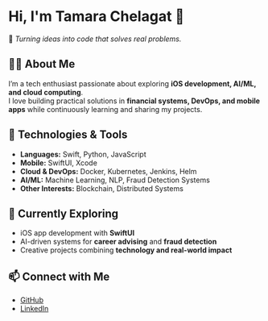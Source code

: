 # Hi, I'm Tamara Chelagat 👋  

🚀 *Turning ideas into code that solves real problems.*  

## 👩‍💻 About Me  
I’m a tech enthusiast passionate about exploring **iOS development, AI/ML, and cloud computing**.  
I love building practical solutions in **financial systems, DevOps, and mobile apps** while continuously learning and sharing my projects.  

## 🔧 Technologies & Tools  
- **Languages:** Swift, Python, JavaScript  
- **Mobile:** SwiftUI, Xcode  
- **Cloud & DevOps:** Docker, Kubernetes, Jenkins, Helm  
- **AI/ML:** Machine Learning, NLP, Fraud Detection Systems  
- **Other Interests:** Blockchain, Distributed Systems  

## 🌱 Currently Exploring  
- iOS app development with **SwiftUI**  
- AI-driven systems for **career advising** and **fraud detection**  
- Creative projects combining **technology and real-world impact**  

## 📫 Connect with Me  
- [GitHub](https://github.com/TamaraChelagat)  
- [LinkedIn](www.linkedin.com/in/tamara-chelagat)  
